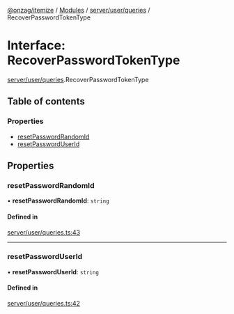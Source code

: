 [@onzag/itemize](../README.md) / [Modules](../modules.md) / [server/user/queries](../modules/server_user_queries.md) / RecoverPasswordTokenType

# Interface: RecoverPasswordTokenType

[server/user/queries](../modules/server_user_queries.md).RecoverPasswordTokenType

## Table of contents

### Properties

- [resetPasswordRandomId](server_user_queries.RecoverPasswordTokenType.md#resetpasswordrandomid)
- [resetPasswordUserId](server_user_queries.RecoverPasswordTokenType.md#resetpassworduserid)

## Properties

### resetPasswordRandomId

• **resetPasswordRandomId**: `string`

#### Defined in

[server/user/queries.ts:43](https://github.com/onzag/itemize/blob/a24376ed/server/user/queries.ts#L43)

___

### resetPasswordUserId

• **resetPasswordUserId**: `string`

#### Defined in

[server/user/queries.ts:42](https://github.com/onzag/itemize/blob/a24376ed/server/user/queries.ts#L42)
